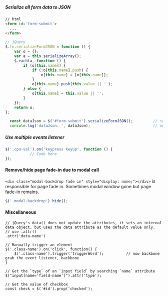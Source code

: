 ##### Serialize all form data to JSON
```html
// html
<form id='form-submit'>
  ...
</form>
```
```javascript
// jQuery
$.fn.serializeFormJSON = function () {
    var o = {};
    var a = this.serializeArray();
    $.each(a, function () {
        if (o[this.name]) {
            if (!o[this.name].push) {
                o[this.name] = [o[this.name]];
            }
            o[this.name].push(this.value || '');
        } else {
            o[this.name] = this.value || '';
        }
    });
    return o;
};

  const dataJson = $('#form-submit').serializeFormJSON();         // serialize all data to JSON
  console.log('dataJson: ', dataJson);                            // output
```
##### Use multiple events listener
```javascript
$('.cpu-val').on('keypress keyup', function () {
           // Code here
});
```

#### Remove/hide page fade-in due to modal call
`<div class="modal-backdrop fade in" style="display: none;"></div>` is responsible for page fade in. Sometimes modal window gone but
page fade-in remains.
```js
$('.modal-backdrop').hide();
```

#### Miscellaneous
```
// jQuery's data() does not update the attributes, it sets an internal data object, but uses the data attribute as the default value only.
// use .attr()
.attr('data-name')        

// Manually trigger an element
$('.class-name').on('click', function() {
    $('.class-name').trigger('triggerWord');          // now backbone grab the event listener, backbone  
} 

// Get the `type` of an `input field` by searching `name` attribute
$("input[name='field-name']").attr('type'); 

// Get the value of checkbox
const check = $('#id').prop('checked');
```